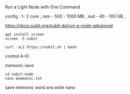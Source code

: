 

Run a Light Node with One Command

config : 1- 2 core ,
ram - 500  - 1000 MB , 
ssd - 40 - 100 GB , 

https://docs.nubit.org/nubit-da/run-a-node-advanced

```
apt install screen 
screen -S nubit

curl -sL1 https://nubit.sh | bash

```

control A+D

memonic save

```
cd nubit-node
nano mnemonic.txt

```

save memonic word ans exite nano

